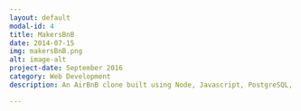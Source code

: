 ```yaml
---
layout: default
modal-id: 4
title: MakersBnB
date: 2014-07-15
img: makersBnB.png
alt: image-alt
project-date: September 2016
category: Web Development
description: An AirBnB clone built using Node, Javascript, PostgreSQL, Mocha and Chai.

---
```

